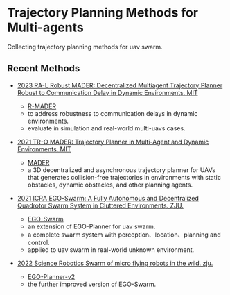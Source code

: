 # Trajectory Planning Methods for Multi-agents
Collecting trajectory planning methods for uav swarm.

## Recent Methods
* [2023 RA-L Robust MADER: Decentralized Multiagent Trajectory Planner Robust to Communication Delay in Dynamic Environments. MIT](https://arxiv.org/abs/2303.06222)

    * [R-MADER](https://github.com/mit-acl/rmader/tree/master)
    * to address robustness to communication delays in dynamic environments.
    * evaluate in simulation and real-world multi-uavs cases.
  
* [2021 TR-O MADER: Trajectory Planner in Multi-Agent and Dynamic Environments. MIT](https://arxiv.org/abs/2010.11061)

  * [MADER](https://github.com/mit-acl/mader)
  * a 3D decentralized and asynchronous trajectory planner for UAVs that generates collision-free trajectories in environments with static obstacles, dynamic obstacles, and other planning agents.

* [2021 ICRA EGO-Swarm: A Fully Autonomous and Decentralized Quadrotor Swarm System in Cluttered Environments. ZJU.](https://arxiv.org/abs/2011.04183)
  
  * [EGO-Swarm](https://github.com/ZJU-FAST-Lab/ego-planner-swarm)
  * an extension of EGO-Planner for uav swarm.
  * a complete swarm system with perception、location、planning and control.
  * applied to uav swarm in real-world unknown environment.

* [2022 Science Robotics Swarm of micro flying robots in the wild. zju.](https://www.science.org/doi/pdf/10.1126/scirobotics.abm5954)
  
  * [EGO-Planner-v2](https://github.com/ZJU-FAST-Lab/EGO-Planner-v2)
  * the further improved version of EGO-Swarm.
